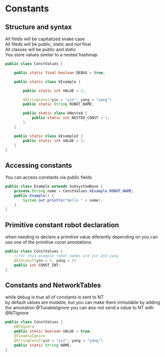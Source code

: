# Constants

## Structure and syntax
All fields will be capitalized snake case <br>
All fileds will be public, static and _not_ final <br>
All classes will be public and static <br>
You store values similar to a nested hashmap <br>
```java
public class ConstValues {

    public static final boolean DEBUG = true; 

    public static class kExample {

        public static int VALUE = 2;

        @StringConst(yin = "yin", yang = "yang")
        public static String ROBOT_NAME;

        public static class kNested {
            public static int NESTED_CONST = 1;
        }
    }

    public static class kExample2 {
        public static int VALUE = 3;
    }
}
```

## Accessing constants
You can access constants via public fields <br>
```java
public class Example extends SubsystemBase {
    private String name = ConstValues.kExample.ROBOT_NAME;
    public Example() {
        System.out.println("Hello " + name);
    }
}
```

## Primitive constant robot declaration
when needing to declare a primitive value diferently depending on you can use one of the primitive const annotations
```java
public class ConstValues {
    //for this example robot names are yin and yang
    @IntConst(yin = 1, yang = 2)
    public int CONST_INT;
}
```

## Constants and NetworkTables
while debug is true all of constants is sent to NT <br>
by default values are mutable, but you can make them immutable by adding the annotation @TunableIgnore
you can also not send a value to NT with @NTIgnore
```java
public class ConstValues {
    @NTIgnore
    public static boolean VALUE = true;
    @TunableIgnore
    @StringConst(yin = "yin", yang = "yang")
    public static String NAME;
}
```